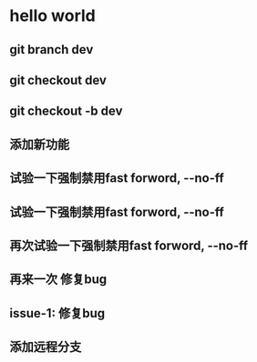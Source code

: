 # hello world

## git branch dev
## git checkout dev

## git checkout -b dev
## 添加新功能
## 试验一下强制禁用fast forword, --no-ff
## 试验一下强制禁用fast forword, --no-ff
## 再次试验一下强制禁用fast forword, --no-ff
## 再来一次 修复bug
## issue-1: 修复bug
## 添加远程分支